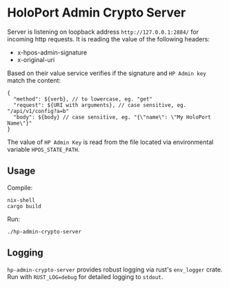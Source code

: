 # HoloPort Admin Crypto Server

Server is listening on loopback address `http://127.0.0.1:2884/` for incoming http requests. It is reading the value of the following headers:
- x-hpos-admin-signature
- x-original-uri

Based on their value service verifies if the signature and `HP Admin key` match the content:
```
{
  "method": ${verb}, // to lowercase, eg. "get"
  "request": ${URI with arguments}, // case sensitive, eg. "/api/v1/config?a=b"
  "body": ${body} // case sensitive, eg. "{\"name\": \"My HoloPort Name\"}"
}
```
The value of `HP Admin Key` is read from the file located via environmental variable `HPOS_STATE_PATH`.

## Usage
Compile:
```
nix-shell
cargo build
```

Run:
```
./hp-admin-crypto-server
```

## Logging
`hp-admin-crypto-server` provides robust logging via rust's `env_logger` crate. Run with `RUST_LOG=debug` for detailed logging to `stdout`.
